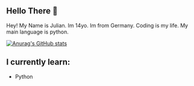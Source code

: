 ## Hello There 👋

Hey! 
My Name is Julian.
Im 14yo.
Im from Germany.
Coding is my life.
My main language is python.


[![Anurag's GitHub stats](https://github-readme-stats.vercel.app/api?username=Error-PY)](https://github.com/anuraghazra/github-readme-stats)


## I currently learn:

* Python 
